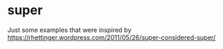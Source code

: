 # super

Just some examples that were inspired by 
https://rhettinger.wordpress.com/2011/05/26/super-considered-super/